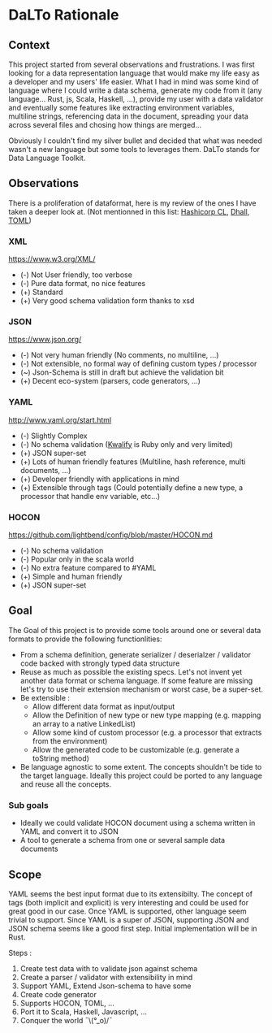 # DaLTo Rationale

## Context

This project started from several observations and frustrations. I was first looking for a data representation language that would make my life easy as a developer and my users' life easier. What I had in mind was some kind of language where I could write a data schema, generate my code from it (any language... Rust, js, Scala, Haskell, ...), provide my user with a data validator and eventually some features like extracting environment variables, multiline strings, referencing data in the document, spreading your data across several files and chosing how things are merged...

Obviously I couldn't find my silver bullet and decided that what was needed wasn't a new language but some tools to leverages them. DaLTo stands for Data Language Toolkit.

## Observations

There is a proliferation of dataformat, here is my review of the ones I have taken a deeper look at. (Not mentionned in this list: [Hashicorp CL](https://github.com/hashicorp/hcl), [Dhall](https://github.com/dhall-lang/dhall-lang), [TOML](https://github.com/toml-lang/toml))

### XML
https://www.w3.org/XML/

 - (-) Not User friendly, too verbose
 - (-) Pure data format, no nice features
 - (+) Standard
 - (+) Very good schema validation form thanks to xsd

 ### JSON 
https://www.json.org/

 - (-) Not very human friendly (No comments, no multiline, ...)
 - (-) Not extensible, no formal way of defining custom types / processor 
 - (~) Json-Schema is still in draft but achieve the validation bit
 - (+) Decent eco-system (parsers, code generators, ...)

### YAML
http://www.yaml.org/start.html

 - (-) Slightly Complex
 - (-) No schema validation ([Kwalify](http://www.kuwata-lab.com/kwalify/) is Ruby only and very limited)
 - (+) JSON super-set
 - (+) Lots of human friendly features (Multiline, hash reference, multi documents, ...)
 - (+) Developer friendly with applications in mind
 - (+) Extensible through tags (Could potentially define a new type, a processor that handle env variable, etc...)

### HOCON
https://github.com/lightbend/config/blob/master/HOCON.md

 - (-) No schema validation
 - (-) Popular only in the scala world
 - (-) No extra feature compared to #YAML
 - (+) Simple and human friendly
 - (+) JSON super-set

## Goal

The Goal of this project is to provide some tools around one or several data formats to provide the following functionlities:
 - From a schema definition, generate serializer / deserialzer / validator code backed with strongly typed data structure
 - Reuse as much as possible the existing specs. Let's not invent yet another data format or schema language. If some feature are missing let's try to use their extension mechanism or worst case, be a super-set.
 - Be extensible :
    - Allow different data format as input/output
    - Allow the Definition of new type or new type mapping (e.g. mapping an array to a native LinkedList)
    - Allow some kind of custom processor (e.g. a processor that extracts from the environment)
    - Allow the generated code to be customizable (e.g. generate a toString method)
 - Be language agnostic to some extent. The concepts shouldn't be tide to the target language. Ideally this project could be ported to any language and reuse all the concepts.

 ### Sub goals 
- Ideally we could validate HOCON document using a schema written in YAML and convert it to JSON 
- A tool to generate a schema from one or several sample data documents

 ## Scope

YAML seems the best input format due to its extensibilty. The concept of tags (both implicit and explicit) is very interesting and could be used for great good in our case. Once YAML is supported, other language seem trivial to support. Since YAML is a super of JSON, supporting JSON and JSON schema seems like a good first step. Initial implementation will be in Rust.

Steps :

 1. Create test data with to validate json against schema
 2. Create a parser / validator with extensibility in mind
 3. Support YAML, Extend Json-schema to have some 
 4. Create code generator
 5. Supports HOCON, TOML, ... 
 6. Port it to Scala, Haskell, Javascript, ...
 7. Conquer the world ¯\\(°_o)/¯